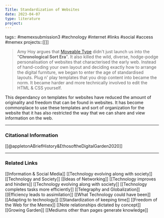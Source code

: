 ```yaml
---
Title: Standardization of Websites
date: 2023-04-07
type: literature
project:
---
```

tags:: #memexsubmission3 #technology #internet #links #social #access #memex 
projects::[[]]

> Amy Hoy argues that [Moveable Type](https://www.movabletype.org/) didn't just launch us into the "**Chronological Sort Era**". It also killed the wild, diverse, hodge-podge personalisation of websites that characterised the early web. Instead of hand-coding your own layout and deciding exactly how to arrange the digital furniture, we began to enter the age of standardised layouts. Plug n' play templates that you drop content into became the norm. It became harder and more technically involved to edit the HTML & CSS yourself.

This dependancy on templates for websites have reduced the amount of originality and freedom that can be found in websites. It has become commonplace to use these templates and sort of organization for the website that it has also restricted the way that we can share and view information on the web.

---
### Citational Information

[[@appletonABriefHistory&EthosoftheDigitalGarden2020]]

---

### Related Links

[[Information & Social Media]]
[[Technology evolving along with society]]
[[Technology and Society]]
[[Ideas of Networking]]
[[Technology improves and hinders]]
[[Technology evolving along with society]]
[[Technology completes tasks more efficiently]]
[[Telegraphy and Globalization]]
[[Efficiency leads to assimilation]]
[[What Technology could have been]]
[[Adapting to technology]]
[[Standardization of keeping time]]
[[Freedom of the Web for the Memex]]
[[Note relationships dictated by concept]]
[[Growing Garden]]
[[Mediums other than pages generate knowledge]]